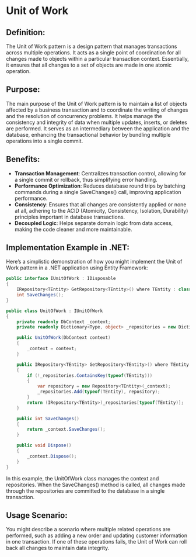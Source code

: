 # Unit of Work

## Definition:
The Unit of Work pattern is a design pattern that manages transactions across multiple operations. It acts as a single point of coordination for all changes made to objects within a particular transaction context. Essentially, it ensures that all changes to a set of objects are made in one atomic operation.

## Purpose:
The main purpose of the Unit of Work pattern is to maintain a list of objects affected by a business transaction and to coordinate the writing of changes and the resolution of concurrency problems. It helps manage the consistency and integrity of data when multiple updates, inserts, or deletes are performed.
It serves as an intermediary between the application and the database, enhancing the transactional behavior by bundling multiple operations into a single commit.

## Benefits:
- **Transaction Management**: Centralizes transaction control, allowing for a single commit or rollback, thus simplifying error handling.
- **Performance Optimization**: Reduces database round trips by batching commands during a single SaveChanges() call, improving application performance.
- **Consistency**: Ensures that all changes are consistently applied or none at all, adhering to the ACID (Atomicity, Consistency, Isolation, Durability) principles important in database transactions.
- **Decoupled Logic**: Helps separate domain logic from data access, making the code cleaner and more maintainable.

## Implementation Example in .NET:
Here’s a simplistic demonstration of how you might implement the Unit of Work pattern in a .NET application using Entity Framework:

```csharp
public interface IUnitOfWork : IDisposable
{
    IRepository<TEntity> GetRepository<TEntity>() where TEntity : class;
    int SaveChanges();
}

public class UnitOfWork : IUnitOfWork
{
    private readonly DbContext _context;
    private readonly Dictionary<Type, object> _repositories = new Dictionary<Type, object>();

    public UnitOfWork(DbContext context)
    {
        _context = context;
    }

    public IRepository<TEntity> GetRepository<TEntity>() where TEntity : class
    {
        if (!_repositories.ContainsKey(typeof(TEntity)))
        {
            var repository = new Repository<TEntity>(_context);
            _repositories.Add(typeof(TEntity), repository);
        }
        return (IRepository<TEntity>)_repositories[typeof(TEntity)];
    }

    public int SaveChanges()
    {
        return _context.SaveChanges();
    }

    public void Dispose()
    {
        _context.Dispose();
    }
}
```

In this example, the UnitOfWork class manages the context and repositories. When the SaveChanges() method is called, all changes made through the repositories are committed to the database in a single transaction.

## Usage Scenario:
You might describe a scenario where multiple related operations are performed, such as adding a new order and updating customer information in one transaction. If one of these operations fails, the Unit of Work can roll back all changes to maintain data integrity.
